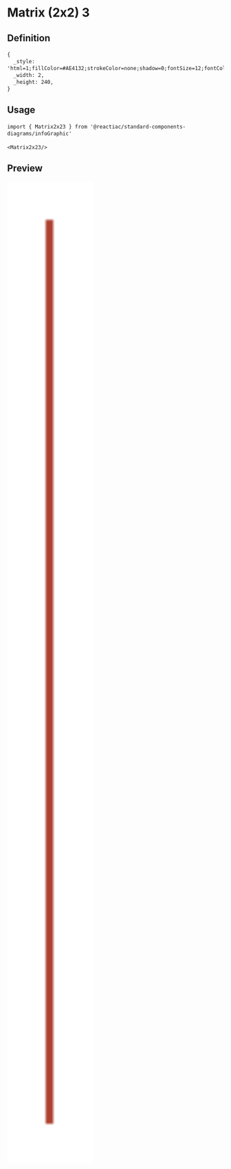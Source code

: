 # Matrix (2x2) 3

## Definition

```
{
  _style: 'html=1;fillColor=#AE4132;strokeColor=none;shadow=0;fontSize=12;fontColor=#FFFFFF;align=center;fontStyle=0;whiteSpace=wrap;rounded=0;',
  _width: 2,
  _height: 240,
}
```

## Usage

```
import { Matrix2x23 } from '@reactiac/standard-components-diagrams/infoGraphic'

<Matrix2x23/>
```

## Preview

<img src="./matrix-2x2-3.png" width="200"/>
